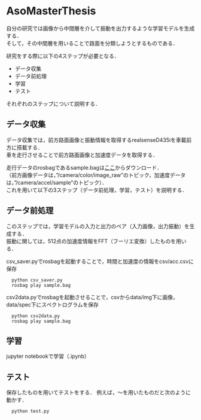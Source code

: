 # AsoMasterThesis

自分の研究では画像から中間層を介して振動を出力するような学習モデルを生成する．<br>
そして，その中間層を用いることで路面を分類しようとするものである．<br>

研究をする際に以下の4ステップが必要となる．

* データ収集
* データ前処理
* 学習
* テスト

それぞれのステップについて説明する．


## データ収集

データ収集では，前方路面画像と振動情報を取得するrealsenseD435iを車載前方に搭載する．<br>
車を走行させることで前方路面画像と加速度データを取得する．

走行データのrosbagであるsample.bagは[ここ](https://drive.google.com/file/d/1lz41GKLA7QK_-HqEfRZSUWDEu1NEkdab/view?usp=sharing)からダウンロード．<br>
（前方画像データは，”/camera/color/image_raw”のトピック，加速度データは，”/camera/accel/sample”のトピック）．<br>
これを用いて以下の3ステップ（データ前処理，学習，テスト）を説明する．

## データ前処理

このステップでは，学習モデルの入力と出力のペア（入力画像，出力振動）を生成する．<br>
振動に関しては，512点の加速度情報をFFT（フーリエ変換）したものを用いる．

csv_saver.pyでrosbagを起動することで，時間と加速度の情報をcsv/acc.csvに保存
``` 
  python csv_saver.py
  rosbag play sample.bag
```

csv2data.pyでrosbagを起動させることで，csvからdata/img下に画像，data/spec下にスペクトログラムを保存
``` 
  python csv2data.py
  rosbag play sample.bag
```

## 学習

jupyter notebookで学習（.ipynb）


## テスト
保存したものを用いてテストをする．
例えば，〜を用いたものだと次のように動かす．
``` 
  python test.py
```
